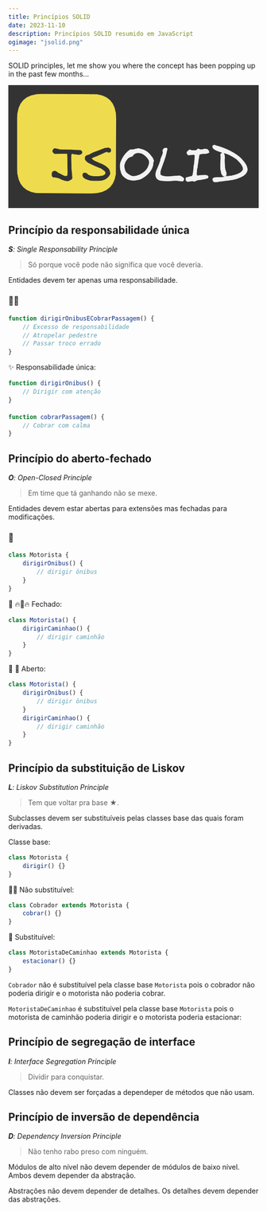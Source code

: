 ```yaml
---
title: Princípios SOLID
date: 2023-11-10
description: Princípios SOLID resumido em JavaScript
ogimage: "jsolid.png"
---
```


SOLID principles, let me show you where the concept has been popping up in the past few months…

![metrô lotado](jsolid.png)

## Princípio da responsabilidade única

_**S**: Single Responsability Principle_

> Só porque você pode não significa que você deveria.

Entidades devem ter apenas uma responsabilidade.

### 🚌💥
```js
function dirigirOnibusECobrarPassagem() {
    // Excesso de responsabilidade
    // Atropelar pedestre
    // Passar troco errado
}
```

✨ Responsabilidade única:

```js
function dirigirOnibus() {
    // Dirigir com atenção
}

function cobrarPassagem() {
    // Cobrar com calma
}
```

## Princípio do aberto-fechado

_**O**: Open-Closed Principle_

> Em time que tá ganhando não se mexe.

Entidades devem estar abertas para extensões mas fechadas para modificações.

### 🚌

```js
class Motorista {
    dirigirOnibus() {
        // dirigir ônibus 
    }
}
```

🚛 🔥🚌🔥 Fechado:

```js
class Motorista() {
    dirigirCaminhao() {
        // dirigir caminhão
    }
}
```

🚌 🚛 Aberto:

```js
class Motorista() {
    dirigirOnibus() {
        // dirigir ônibus
    }
    dirigirCaminhao() {
        // dirigir caminhão
    }
}
```

## Princípio da substituição de Liskov

_**L**: Liskov Substitution Principle_

> Tem que voltar pra base ★.

Subclasses devem ser substituíveis pelas classes base das quais foram derivadas.

Classe base:

```js
class Motorista {
    dirigir() {}
}
```

🚌💥 Não substituível:

```js
class Cobrador extends Motorista {
    cobrar() {}
}
```

🚛 Substituível:

```js
class MotoristaDeCaminhao extends Motorista {
    estacionar() {}
}
```

`Cobrador` não é substituível pela classe base `Motorista` pois o cobrador não poderia dirigir e o motorista não poderia cobrar.

`MotoristaDeCaminhao` é substituível pela classe base `Motorista` pois o motorista de caminhão poderia dirigir e o motorista poderia estacionar:

## Princípio de segregação de interface

_**I**: Interface Segregation Principle_

> Dividir para conquistar.

Classes não devem ser forçadas a dependeper de métodos que não usam.

## Princípio de inversão de dependência

_**D**: Dependency Inversion Principle_

> Não tenho rabo preso com ninguém.

Módulos de alto nível não devem depender de módulos de baixo nível. Ambos devem depender da abstração.

Abstrações não devem depender de detalhes. Os detalhes devem depender das abstrações.

<!-- <div style="width: 240px"></div> -->
